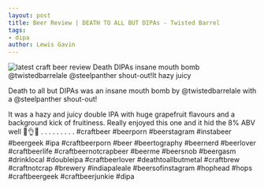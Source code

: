 ```yaml
---
layout: post
title: Beer Review | DEATH TO ALL BUT DIPAs - Twisted Barrel
tags: 
- dipa
author: Lewis Gavin
---
```


![latest craft beer review Death DIPAs insane mouth bomb @twistedbarrelale @steelpanther shout-out!It hazy juicy](https://instagram.fman1-1.fna.fbcdn.net/vp/4ee9a17339953e4ee005a3b75665657a/5C73DB7D/t51.2885-15/sh0.08/e35/p750x750/42004111_2000793643314522_3791767759731117238_n.jpg?ig_cache_key=MTg4NTU2Mjk5NDczODQ4MzcwMw%3D%3D.2)

Death to all but DIPAs was an insane mouth bomb by @twistedbarrelale with a @steelpanther shout-out!

It was a hazy and juicy double IPA with huge grapefruit flavours and a background kick of fruitiness. Really enjoyed this one and it hid the 8% ABV well 🍻👌🙌
.
.
.
.
.
.
.
.
.
#craftbeer #beerporn #beerstagram #instabeer #beergeek #ipa #craftbeerporn #beer #beertography #beernerd #beerlover #craftbeerlife #craftbeernotcrapbeer #beerme #beersnob #beergasm #drinklocal #doubleipa #craftbeerlover #deathtoallbutmetal #craftbrew #craftnotcrap #brewery #indiapaleale #beersofinstagram #hophead #hops #craftbeergeek #craftbeerjunkie #dipa